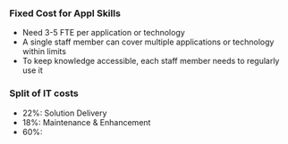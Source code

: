 ### Fixed Cost for Appl Skills
- Need 3-5 FTE per application or technology 
- A single staff member can cover multiple applications or technology within limits
- To keep knowledge accessible, each staff member needs to regularly use it
### Split of IT costs
- $22\%$: Solution Delivery
- $18\%$: Maintenance & Enhancement
- $60\%$: 